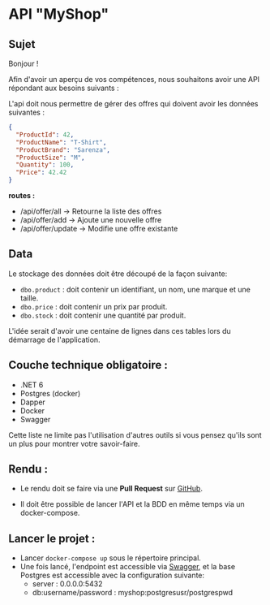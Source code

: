 # API "MyShop"

## Sujet 

Bonjour !

Afin d'avoir un aperçu de vos compétences, nous souhaitons avoir une API répondant aux besoins suivants :

L'api doit nous permettre de gérer des offres qui doivent avoir les données suivantes :

```JSON
{
  "ProductId": 42,
  "ProductName": "T-Shirt",
  "ProductBrand": "Sarenza",
  "ProductSize": "M",
  "Quantity": 100,
  "Price": 42.42
}
```

__routes :__
- /api/offer/all -> Retourne la liste des offres
- /api/offer/add -> Ajoute une nouvelle offre
- /api/offer/update -> Modifie une offre existante

## Data

Le stockage des données doit être découpé de la façon suivante:

- `dbo.product` : doit contenir un identifiant, un nom, une marque et une taille.
- `dbo.price` : doit contenir un prix par produit.
- `dbo.stock` : doit contenir une quantité par produit.

L'idée serait d'avoir une centaine de lignes dans ces tables lors du démarrage de l'application.


## Couche technique obligatoire :
- .NET 6
- Postgres (docker)
- Dapper
- Docker
- Swagger

Cette liste ne limite pas l'utilisation d'autres outils si vous pensez qu'ils sont un plus pour montrer votre savoir-faire.


## Rendu :
- Le rendu doit se faire via une __Pull Request__ sur [GitHub](https://github.com/).

- Il doit être possible de lancer l'API et la BDD en même temps via un docker-compose.

## Lancer le projet :
- Lancer `docker-compose up` sous le répertoire principal.
- Une fois lancé, l'endpoint est accessible via [Swagger](http://localhost/swagger/index.html), et la base Postgres est accessible avec la configuration suivante: 
  - server : 0.0.0.0:5432
  - db:username/password : myshop:postgresusr/postgrespwd
